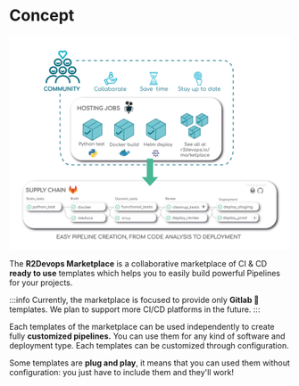 # Concept

![hub overview](./img/concept-R2.png)

The **R2Devops Marketplace** is a collaborative marketplace of CI & CD
**ready to use** templates which helps you to easily build powerful Pipelines for
your projects.

:::info
Currently, the marketplace is focused to provide only **Gitlab 🦊** templates. We plan
to support more CI/CD platforms in the future.
:::

Each templates of the marketplace can be used independently to create fully **customized pipelines.**
You can use them for any kind of software and deployment type. Each templates can be
customized through configuration.

Some templates are **plug and play**, it means that you can used them without
configuration: you just have to include them and they'll work!
